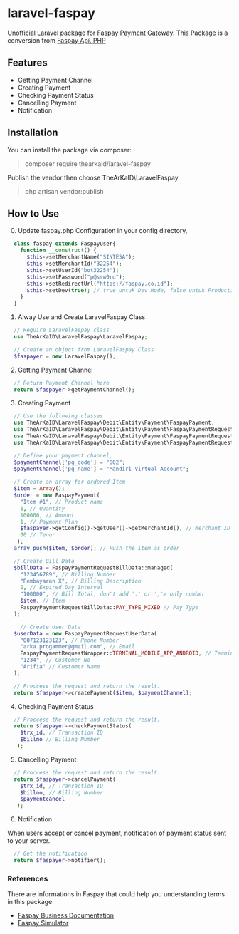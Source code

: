 # laravel-faspay
Unofficial Laravel package for [Faspay Payment Gateway](https://faspay.co.id).
This Package is a conversion from [Faspay Api. PHP](https://github.com/hilmanshini/FaspayApI_PHP)

## Features
- Getting Payment Channel
- Creating Payment
- Checking Payment Status
- Cancelling Payment
- Notification

## Installation
You can install the package via composer:
> composer require thearkaid/laravel-faspay


Publish the vendor then choose TheArKaID\LaravelFaspay
> php artisan vendor:publish


## How to Use
0. Update faspay.php Configuration in your config directory,

```php
  class faspay extends FaspayUser{
    function __construct() {
      $this->setMerchantName("SINTESA");
      $this->setMerchantId("32254");
      $this->setUserId("bot32254");
      $this->setPassword("p@ssw0rd");
      $this->setRedirectUrl("https://faspay.co.id");
      $this->setDev(true); // true untuk Dev Mode, false untuk Production Mode
    }
  }
```

1. Alway Use and Create LaravelFaspay Class

```php
  // Require LaravelFaspay class
  use TheArKaID\LaravelFaspay\LaravelFaspay;

  // Create an object from LaravelFaspay Class
  $faspayer = new LaravelFaspay();
```

2. Getting Payment Channel

```php
  // Return Payment Channel here
  return $faspayer->getPaymentChannel();
```

3. Creating Payment

```php
  // Use the following classes
  use TheArKaID\LaravelFaspay\Debit\Entity\Payment\FaspayPayment;
  use TheArKaID\LaravelFaspay\Debit\Entity\Payment\FaspayPaymentRequestBillData;
  use TheArKaID\LaravelFaspay\Debit\Entity\Payment\FaspayPaymentRequestUserData;
  use TheArKaID\LaravelFaspay\Debit\Entity\Payment\FaspayPaymentRequestWrapper;

  // Define your payment channel,
  $paymentChannel['pg_code'] = "802";
  $paymentChannel['pg_name'] = "Mandiri Virtual Account";
  
  // Create an array for ordered Item
  $item = Array();
  $order = new FaspayPayment(
    "Item #1", // Product name
    1, // Quantity
    100000, // Amount
    1, // Payment Plan
    $faspayer->getConfig()->getUser()->getMerchantId(), // Merchant ID
    00 // Tenor
   );
  array_push($item, $order); // Push the item as order

  // Create Bill Data
  $billData = FaspayPaymentRequestBillData::managed(
    "123456789", // Billing Number
    "Pembayaran X", // Billing Description
    2, // Expired Day Interval
    "100000", // Bill Total, don't add '.' or ','m only number
    $item, // Item
    FaspayPaymentRequestBillData::PAY_TYPE_MIXED // Pay Type
  );

    // Create User Data
  $userData = new FaspayPaymentRequestUserData(
    "087123123123", // Phone Number
    "arka.progammer@gmail.com", // Email
    FaspayPaymentRequestWrapper::TERMINAL_MOBILE_APP_ANDROID, // Terminal
    "1234", // Customer No
    "Arifia" // Customer Name
  );

  // Proccess the request and return the result.
  return $faspayer->createPayment($item, $paymentChannel);
```

4. Checking Payment Status

```php
  // Proccess the request and return the result.
  return $faspayer->checkPaymentStatus(
    $trx_id, // Transaction ID
    $billno // Billing Number
   );
```

5. Cancelling Payment

```php
  // Proccess the request and return the result.
  return $faspayer->cancelPayment(
    $trx_id, // Transaction ID
    $billno, // Billing Number
    $paymentcancel
   );
```

6. Notification

When users accept or cancel payment, notification of payment status sent to your server. 

```php
  // Get the notification
  return $faspayer->notifier();
```

### References
There are informations in Faspay that could help you understanding terms in this package
- [Faspay Business Documentation](https://faspay.co.id/docs/index-business.html#faspay-business)
- [Faspay Simulator](https://dev.faspay.co.id/simulator)